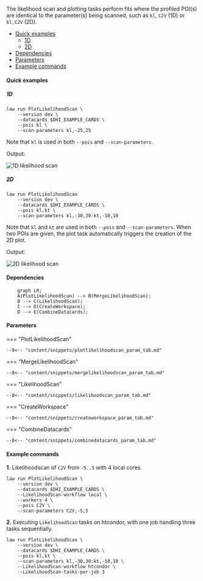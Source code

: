 The likelihood scan and plotting tasks perform fits where the profiled POI(s) are identical to the parameter(s) being scanned, such as `kl`, `C2V` (1D) or `kl,C2V` (2D).

- [Quick examples](#quick-examples)
    - [1D](#1d)
    - [2D](#2d)
- [Dependencies](#dependencies)
- [Parameters](#parameters)
- [Example commands](#example-commands)


#### Quick examples

##### 1D

```shell
law run PlotLikelihoodScan \
    --version dev \
    --datacards $DHI_EXAMPLE_CARDS \
    --pois kl \
    --scan-parameters kl,-25,25
```

Note that `kl` is used in both `--pois` and `--scan-parameters`.

Output:

![1D likelihood scan](../images/nll1d__kl_n51_-25.0_25.0.png)


##### 2D

```shell
law run PlotLikelihoodScan
    --version dev \
    --datacards $DHI_EXAMPLE_CARDS \
    --pois kl,kt \
    --scan-parameters kl,-30,30:kt,-10,10
```

Note that `kl` and `kt` are used in both `--pois` and `--scan-parameters`.
When two POIs are given, the plot task automatically triggers the creation of the 2D plot.

Output:

![2D likelihood scan](../images/nll2d__kl_n61_-30.0_30.0__kt_n41_-10.0_10.0__log.png)


#### Dependencies

```mermaid
    graph LR;
    A(PlotLikelihoodScan) --> B(MergeLikelihoodScan);
    B --> C(LikelihoodScan);
    C --> D(CreateWorkspace);
    D --> E(CombineDatacards);
```


#### Parameters

=== "PlotLikelihoodScan"

    --8<-- "content/snippets/plotlikelihoodscan_param_tab.md"

=== "MergeLikelihoodScan"

    --8<-- "content/snippets/mergelikelihoodscan_param_tab.md"

=== "LikelihoodScan"

    --8<-- "content/snippets/likelihoodscan_param_tab.md"

=== "CreateWorkspace"

    --8<-- "content/snippets/createworkspace_param_tab.md"

=== "CombineDatacards"

    --8<-- "content/snippets/combinedatacards_param_tab.md"


#### Example commands

**1.** Likelihoodscan of `C2V` from `-5..5` with 4 local cores.

```shell hl_lines="4-7"
law run PlotLikelihoodScan \
    --version dev \
    --datacards $DHI_EXAMPLE_CARDS \
    --LikelihoodScan-workflow local \
    --workers 4 \
    --pois C2V \
    --scan-parameters C2V,-5,5
```


**2.** Executing `LikelihoodScan` tasks on htcondor, with one job handling three tasks sequentially.

```shell hl_lines="5-6"
law run PlotLikelihoodScan \
    --version dev \
    --datacards $DHI_EXAMPLE_CARDS \
    --pois kl,kt \
    --scan-parameters kl,-30,30:kt,-10,10 \
    --LikelihoodScan-workflow htcondor \
    --LikelihoodScan-tasks-per-job 3
```
